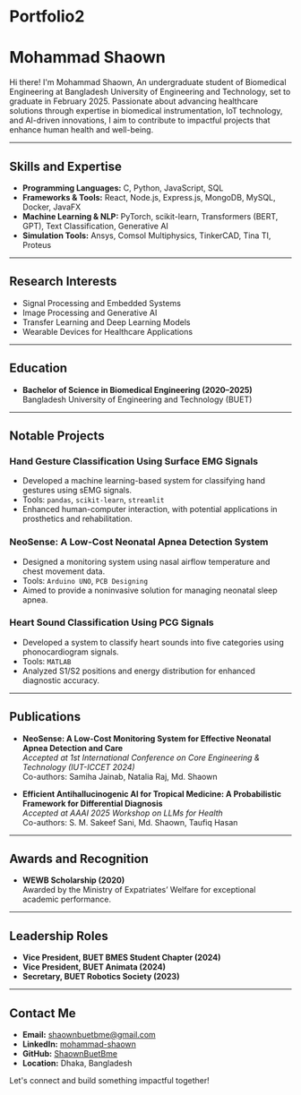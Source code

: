 # Portfolio2
# Mohammad Shaown

 Hi there! I'm Mohammad Shaown, An undergraduate student of Biomedical Engineering at Bangladesh University of Engineering and Technology, set to graduate in February 2025. Passionate about advancing healthcare solutions through expertise in biomedical instrumentation, IoT technology, and AI-driven innovations, I aim to contribute to impactful projects that enhance human health and well-being.

---

##  Skills and Expertise

- **Programming Languages:** C, Python, JavaScript, SQL
- **Frameworks & Tools:** React, Node.js, Express.js, MongoDB, MySQL, Docker, JavaFX
- **Machine Learning & NLP:** PyTorch, scikit-learn, Transformers (BERT, GPT), Text Classification, Generative AI
- **Simulation Tools:** Ansys, Comsol Multiphysics, TinkerCAD, Tina TI, Proteus

---

##  Research Interests

- Signal Processing and Embedded Systems
- Image Processing and Generative AI
- Transfer Learning and Deep Learning Models
- Wearable Devices for Healthcare Applications

---

##  Education

- **Bachelor of Science in Biomedical Engineering (2020–2025)**  
  Bangladesh University of Engineering and Technology (BUET)  


---

##  Notable Projects

### **Hand Gesture Classification Using Surface EMG Signals**
- Developed a machine learning-based system for classifying hand gestures using sEMG signals.
- Tools: `pandas`, `scikit-learn`, `streamlit`
- Enhanced human-computer interaction, with potential applications in prosthetics and rehabilitation.

### **NeoSense: A Low-Cost Neonatal Apnea Detection System**
- Designed a monitoring system using nasal airflow temperature and chest movement data.
- Tools: `Arduino UNO`, `PCB Designing`
- Aimed to provide a noninvasive solution for managing neonatal sleep apnea.

### **Heart Sound Classification Using PCG Signals**
- Developed a system to classify heart sounds into five categories using phonocardiogram signals.
- Tools: `MATLAB`
- Analyzed S1/S2 positions and energy distribution for enhanced diagnostic accuracy.

---

##  Publications

- **NeoSense: A Low-Cost Monitoring System for Effective Neonatal Apnea Detection and Care**  
  *Accepted at 1st International Conference on Core Engineering & Technology (IUT-ICCET 2024)*  
  Co-authors: Samiha Jainab, Natalia Raj, Md. Shaown  

- **Efficient Antihallucinogenic AI for Tropical Medicine: A Probabilistic Framework for Differential
Diagnosis**  
  *Accepted at AAAI 2025 Workshop on LLMs for Health*  
  Co-authors: S. M. Sakeef Sani, Md. Shaown, Taufiq Hasan  

---

##  Awards and Recognition

- **WEWB Scholarship (2020)**  
  Awarded by the Ministry of Expatriates’ Welfare for exceptional academic performance.  

---

##  Leadership Roles

- **Vice President, BUET BMES Student Chapter (2024)**  
- **Vice President, BUET Animata (2024)**  
- **Secretary, BUET Robotics Society (2023)**  

---

##  Contact Me

- **Email:** [shaownbuetbme@gmail.com](mailto:shaownbuetbme@gmail.com)  
- **LinkedIn:** [mohammad-shaown](https://www.linkedin.com/in/mohammad-shaown-1b8125302/)  
- **GitHub:** [ShaownBuetBme](https://github.com/ShaownBuetBme)  
- **Location:** Dhaka, Bangladesh  

Let's connect and build something impactful together!
